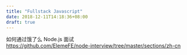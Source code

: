```yaml
---
title: "Fullstack Javascript"
date: 2018-12-11T14:18:36+08:00
draft: true
---
```


如何通过饿了么 Node.js 面试  
https://github.com/ElemeFE/node-interview/tree/master/sections/zh-cn